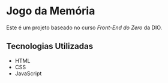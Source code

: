 # Jogo da Memória

Este é um projeto baseado no curso *Front-End do Zero* da DIO.

## Tecnologias Utilizadas

- HTML
- CSS
- JavaScript
